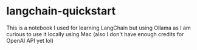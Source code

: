 # langchain-quickstart
This is a notebook I used for learning LangChain but using Ollama as I am curious to use it locally using Mac (also I don't have enough credits for OpenAI API yet lol)
